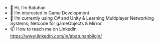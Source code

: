 - 👋 Hi, I’m Batuhan
- 👀 I’m interested in Game Development 
- 🌱 I’m currently using C# and Unity & Learning Multiplayer Networking Systems; Netcode for gameObjects & Mirror.
- 📫 How to reach me on Linkedin,
https://www.linkedin.com/in/abatuhanbilgin/ 

<!---
RhinoCoder/RhinoCoder is a ✨ special ✨ repository because its `README.md` (this file) appears on your GitHub profile.
You can click the Preview link to take a look at your changes.
--->
